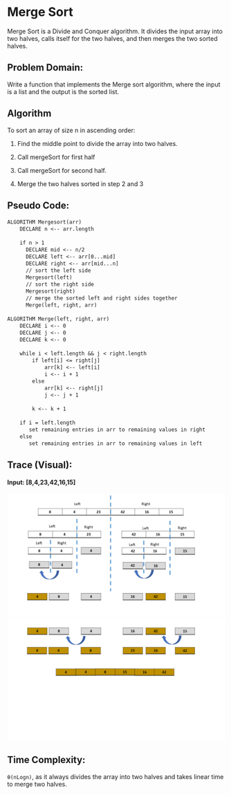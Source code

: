 # Merge Sort

Merge Sort is a Divide and Conquer algorithm. It divides the input array into two halves, calls itself for the two halves, and then merges the two sorted halves. 

## Problem Domain:
Write a function that implements the Merge sort algorithm, where the input is a list and the output is the sorted list.

## Algorithm
To sort an array of size n in ascending order:


1. Find the middle point to divide the array into two halves.

2. Call mergeSort for first half 

3. Call mergeSort for second half.
4. Merge the two halves sorted in step 2 and 3

## Pseudo Code:
```
ALGORITHM Mergesort(arr)
    DECLARE n <-- arr.length
           
    if n > 1
      DECLARE mid <-- n/2
      DECLARE left <-- arr[0...mid]
      DECLARE right <-- arr[mid...n]
      // sort the left side
      Mergesort(left)
      // sort the right side
      Mergesort(right)
      // merge the sorted left and right sides together
      Merge(left, right, arr)

ALGORITHM Merge(left, right, arr)
    DECLARE i <-- 0
    DECLARE j <-- 0
    DECLARE k <-- 0

    while i < left.length && j < right.length
        if left[i] <= right[j]
            arr[k] <-- left[i]
            i <-- i + 1
        else
            arr[k] <-- right[j]
            j <-- j + 1
            
        k <-- k + 1

    if i = left.length
       set remaining entries in arr to remaining values in right
    else
       set remaining entries in arr to remaining values in left
```

## Trace (Visual):
#### Input: [8,4,23,42,16,15]
![](../../../assets/merge_sort/Slide1.PNG)
![](../../../assets/merge_sort/Slide2.PNG)


## Time Complexity:
`θ(nLogn)`, as it always divides the array into two halves and takes linear time to merge two halves.

